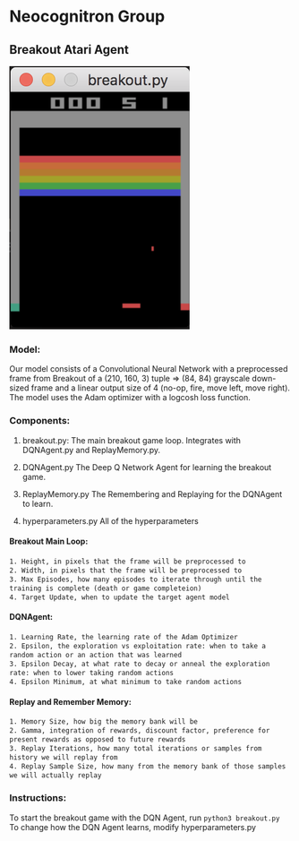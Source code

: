 <h1>Neocognitron Group</hi>

## Breakout Atari Agent
<img src="https://github.com/CSCI4850/S18-team1-project/blob/master/breakout.png">

### Model:
Our model consists of a Convolutional Neural Network with a preprocessed frame from Breakout of a (210, 160, 3) tuple => (84, 84) grayscale down-sized frame and a linear output size of 4 (no-op, fire, move left, move right). The model uses the Adam optimizer with a logcosh loss function.

### Components:
1. breakout.py:
  The main breakout game loop. Integrates with DQNAgent.py and ReplayMemory.py.

2. DQNAgent.py
  The Deep Q Network Agent for learning the breakout game.

3. ReplayMemory.py
  The Remembering and Replaying for the DQNAgent to learn.
  
4. hyperparameters.py
  All of the hyperparameters
  
#### Breakout Main Loop: 
    1. Height, in pixels that the frame will be preprocessed to
    2. Width, in pixels that the frame will be preprocessed to
    3. Max Episodes, how many episodes to iterate through until the training is complete (death or game completeion)
    4. Target Update, when to update the target agent model
    
#### DQNAgent:
    1. Learning Rate, the learning rate of the Adam Optimizer
    2. Epsilon, the exploration vs exploitation rate: when to take a random action or an action that was learned
    3. Epsilon Decay, at what rate to decay or anneal the exploration rate: when to lower taking random actions
    4. Epsilon Minimum, at what minimum to take random actions

#### Replay and Remember Memory:
    1. Memory Size, how big the memory bank will be
    2. Gamma, integration of rewards, discount factor, preference for present rewards as opposed to future rewards
    3. Replay Iterations, how many total iterations or samples from history we will replay from
    4. Replay Sample Size, how many from the memory bank of those samples we will actually replay
    
### Instructions:
To start the breakout game with the DQN Agent, run ```python3 breakout.py```
<br>
To change how the DQN Agent learns, modify hyperparameters.py

